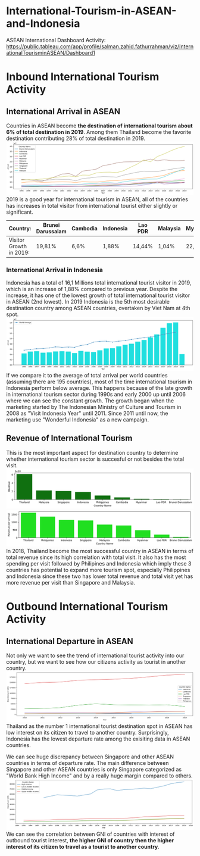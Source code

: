 # International-Tourism-in-ASEAN-and-Indonesia
 
ASEAN International Dashboard Activity:
https://public.tableau.com/app/profile/salman.zahid.fathurrahman/viz/InternationalTourisminASEAN/Dashboard1

# Inbound International Tourism Activity
## International Arrival in ASEAN
Countries in ASEAN become **the destination of international tourism about 6% of total destination in 2019**. Among them Thailand become the favorite destination contributing 28% of total destination in 2019.
![Visitor to ASEAN](https://github.com/salmanzf/International-Tourism-in-ASEAN-and-Indonesia/blob/streamlit/plot%20picture/visitor%20to%20asean.png)
2019 is a good year for international tourism in ASEAN, all of the countries has increases in total visitor from international tourist either slightly or significant.

| Country:| Brunei Darussalam | Cambodia | Indonesia | Lao PDR | Malaysia | Myanmar | Philipines | Singapore | Thailand | Viet Nam |
| --- | --- | --- | --- | --- | --- | --- | --- | --- | --- | --- |
| Visitor Growth in 2019:| 19,81% | 6,6% | 1,88% | 14,44% | 1,04% | 22,95% | 15,90% | 3,27% | 4,55% | 16,20% |

### International Arrival in Indonesia
Indonesia has a total of 16,1 Millions total international tourist visitor in 2019, which is an increase of 1,88% compared to previous year. Despite the increase, it has one of the lowest growth of total international tourist visitor in ASEAN (2nd lowest). In 2019 Indonesia is the 5th most desirable destination country among ASEAN countries, overtaken by Viet Nam at 4th spot.
![Visitor to Indonesia](https://github.com/salmanzf/International-Tourism-in-ASEAN-and-Indonesia/blob/streamlit/plot%20picture/visitor%20to%20indonesia.png)
If we compare it to the average of total arrival per world countries (assuming there are 195 countries), most of the time international tourism in Indonesia perform below average. This happens because of the late growth in international tourism sector during 1990s and early 2000 up until 2006 where we can see the constant growth. The growth began when the marketing started by The Indonesian Ministry of Culture and Tourism in 2008 as "Visit Indonesia Year" until 2011. Since 2011 until now, the marketing use "Wonderful Indonesia" as a new campaign.
 
## Revenue of International Tourism
This is the most important aspect for destination country to determine whether international tourism sector is succesful or not besides the total visit.
![Revenue ASEAN](https://github.com/salmanzf/International-Tourism-in-ASEAN-and-Indonesia/blob/streamlit/plot%20picture/revenue_asean.png)
![Revenue per Visit](https://github.com/salmanzf/International-Tourism-in-ASEAN-and-Indonesia/blob/streamlit/plot%20picture/revenue%20per%20visit_asean.png)
In 2018, Thailand become the most successful country in ASEAN in terms of total revenue since its high correlation with total visit. It also has the most spending per visit followed by Philipines and Indonesia which imply these 3 countries has potential to expand more tourism spot, especially Philippines and Indonesia since these two has lower total revenue and total visit yet has more revenue per visit than Singapore and Malaysia.
 
# Outbound International Tourism Activity
## International Departure in ASEAN
Not only we want to see the trend of international tourist activity into our country, but we want to see how our citizens activity as tourist in another country.
![Departure ASEAN](https://github.com/salmanzf/International-Tourism-in-ASEAN-and-Indonesia/blob/streamlit/plot%20picture/departure%20asean.png)
Thailand as the number 1 international tourist destination spot in ASEAN has low interest on its citizen to travel to another country. Surprisingly, Indonesia has the lowest departure rate among the exisiting data in ASEAN countries.
 
We can see huge discrepancy between Singapore and other ASEAN countries in terms of departure rate. The main difference between Singapore and other ASEAN countries is only Singapore categorized as "World Bank High Income" and by a really huge margin compared to others.
![depart world bank](https://github.com/salmanzf/International-Tourism-in-ASEAN-and-Indonesia/blob/streamlit/plot%20picture/depart%20world%20bank%20income.png)
We can see the correlation between GNI of countries with interest of outbound tourist interest, **the higher GNI of country then the higher interest of its citizen to travel as a tourist to another country**.
